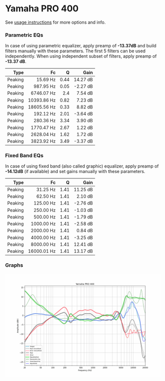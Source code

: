 # Yamaha PRO 400
See [usage instructions](https://github.com/jaakkopasanen/AutoEq#usage) for more options and info.

### Parametric EQs
In case of using parametric equalizer, apply preamp of **-13.37dB** and build filters manually
with these parameters. The first 5 filters can be used independently.
When using independent subset of filters, apply preamp of **-13.37 dB**.

| Type    | Fc          |    Q | Gain     |
|--------:|------------:|-----:|---------:|
| Peaking | 15.69 Hz    | 0.44 | 14.27 dB |
| Peaking | 987.95 Hz   | 0.05 | -2.27 dB |
| Peaking | 6746.07 Hz  | 2.4  | 7.54 dB  |
| Peaking | 10393.86 Hz | 0.82 | 7.23 dB  |
| Peaking | 18605.56 Hz | 0.33 | 8.82 dB  |
| Peaking | 192.12 Hz   | 2.01 | -3.64 dB |
| Peaking | 280.36 Hz   | 3.34 | 3.90 dB  |
| Peaking | 1770.47 Hz  | 2.67 | 1.22 dB  |
| Peaking | 2628.04 Hz  | 1.62 | 1.72 dB  |
| Peaking | 3823.92 Hz  | 3.49 | -3.37 dB |

### Fixed Band EQs
In case of using fixed band (also called graphic) equalizer, apply preamp of **-14.12dB**
(if available) and set gains manually with these parameters.

| Type    | Fc          |    Q | Gain     |
|--------:|------------:|-----:|---------:|
| Peaking | 31.25 Hz    | 1.41 | 11.25 dB |
| Peaking | 62.50 Hz    | 1.41 | 2.10 dB  |
| Peaking | 125.00 Hz   | 1.41 | -2.76 dB |
| Peaking | 250.00 Hz   | 1.41 | -1.03 dB |
| Peaking | 500.00 Hz   | 1.41 | -1.79 dB |
| Peaking | 1000.00 Hz  | 1.41 | -2.58 dB |
| Peaking | 2000.00 Hz  | 1.41 | 0.84 dB  |
| Peaking | 4000.00 Hz  | 1.41 | -3.25 dB |
| Peaking | 8000.00 Hz  | 1.41 | 12.41 dB |
| Peaking | 16000.01 Hz | 1.41 | 13.17 dB |

### Graphs
![](./Yamaha%20PRO%20400.png)